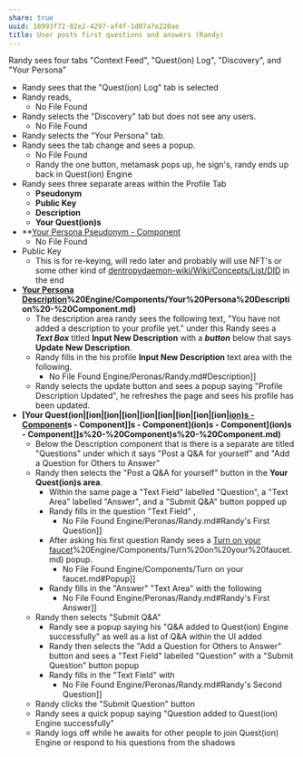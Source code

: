 ```yaml
---
share: true
uuid: 18993f72-82e2-4297-af4f-1d07a7e220ae
title: User posts first questions and answers (Randy)
---
```

Randy sees four tabs "Context Feed", "Quest(ion) Log", "Discovery", and "Your Persona"
* Randy sees that the "Quest(ion) Log" tab is selected
* Randy reads, 
	* No File Found
* Randy selects the "Discovery" tab but does not see any users.
	* No File Found
* Randy selects the "Your Persona" tab. 
* Randy sees the tab change and sees a popup.
	* No File Found
	* Randy the one button, metamask pops up, he sign's, randy ends up back in Quest(ion) Engine
* Randy sees three separate areas within the Profile Tab
	* **Pseudonym**
	* **Public Key**
	* **Description**
	* **Your Quest(ion)s**
* **[Your Persona Pseudonym - Component](/da7dbf4a-b88e-49f3-b0f3-0f58c5c9cf64)
	* No File Found
* Public Key
	* This is for re-keying, will redo later and probably will use NFT's or some other kind of [dentropydaemon-wiki/Wiki/Concepts/List/DID](/undefined) in the end
* **[Your Persona Description](/undefined)%20Engine/Components/Your%20Persona%20Description%20-%20Component.md)**
	* The description area randy sees the following text, "You have not added a description to your profile yet." under this Randy sees a ***Text Box*** titled **Input New Description** with a ***button*** below that says **Update New Description**.
	* Randy fills in the his profile **Input New Description** text area with the following. 
		* No File Found Engine/Peronas/Randy.md#Description]]
	* Randy selects the update button and sees a popup saying "Profile Description Updated", he refreshes the page and sees his profile has been updated.
* **[Your Quest(ion|[ion|[ion|[ion|[ion|[ion|[ion|[ion|[ion|[ion)s - Component](/undefined)s - Component]]s - Component](ion)s - Component](ion)s - Component]]s%20-%20Component)s%20-%20Component.md)**
	* Below the Description component that is there is a separate are titled "Questions" under which it says "Post a Q&A for yourself" and "Add a Question for Others to Answer"
	* Randy then selects the "Post a Q&A for yourself" button in the **Your Quest(ion)s area**.
		* Within the same page a "Text Field" labelled "Question", a "Text Area" labelled "Answer", and a "Submit Q&A" button popped up
		* Randy fills in the question "Text Field" ,
			* No File Found Engine/Peronas/Randy.md#Randy's First Question]]
		* After asking his first question Randy sees a [Turn on your faucet](/undefined)%20Engine/Components/Turn%20on%20your%20faucet.md) popup.
			* No File Found Engine/Components/Turn on your faucet.md#Popup]]
		* Randy fills in the "Answer" "Text Area" with the following
			* No File Found Engine/Peronas/Randy.md#Randy's First Answer]]
	* Randy then selects "Submit Q&A"
		* Randy see a popup saying his "Q&A added to Quest(ion) Engine successfully" as well as a list of Q&A within the UI added
		* Randy then selects the "Add a Question for Others to Answer" button and sees a "Text Field" labelled "Question" with a "Submit Question" button popup
		* Randy fills in the "Text Field" with 
			* No File Found Engine/Peronas/Randy.md#Randy's Second Question]]
	* Randy clicks the "Submit Question" button
	* Randy sees a quick popup saying "Question added to Quest(ion) Engine successfully"
	* Randy logs off while he awaits for other people to join Quest(ion) Engine or respond to his questions from the shadows
